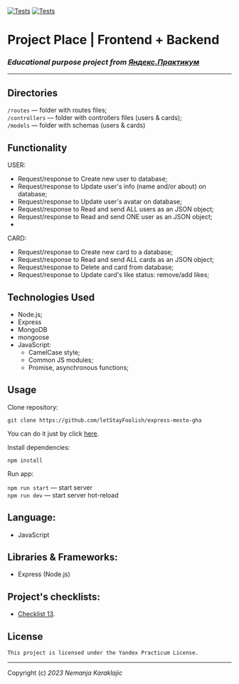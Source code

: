 [![Tests](../../actions/workflows/tests-13-sprint.yml/badge.svg)](../../actions/workflows/tests-13-sprint.yml) [![Tests](../../actions/workflows/tests-14-sprint.yml/badge.svg)](../../actions/workflows/tests-14-sprint.yml)
# Project Place | Frontend + Backend


### *Educational purpose project from [Яндекс.Практикум](https://practicum.yandex.ru/web/)*

<hr>

## Directories

`/routes` — folder with routes files;  
`/controllers` — folder with controllers files (users & cards);   
`/models` — folder with schemas (users & cards)

## Functionality
USER:
- Request/response to Create new user to database;
- Request/response to Update user's info (name and/or about) on database;
- Request/response to Update user's avatar on database;
- Request/response to Read and send ALL users as an JSON object;
- Request/response to Read and send ONE user as an JSON object;
- 
CARD:
- Request/response to Create new card to a database;
- Request/response to Read and send ALL cards as an JSON object;
- Request/response to Delete and card from database;
- Request/response to Update card's like status: remove/add likes;



[//]: # (<hr>)

[//]: # (## Screenshots)

[//]: # (<img src="" width="100%">)

[//]: # (<details><summary><b>Show all</b></summary>)

[//]: # (<img src="" width="100%">)

[//]: # ()
[//]: # (</details>)

[//]: # (<hr>)

## Technologies Used

- Node.js;
- Express
- MongoDB
- mongoose
- JavaScript:
  - CamelCase style;
  - Common JS modules;
  - Promise, asynchronous functions;

## Usage

Clone repository:

    git clone https://github.com/letStayFoolish/express-mesto-gha
You can do it just by click [here](https://github.com/letStayFoolish/express-mesto-gha).

Install dependencies:

    npm install

Run app:

`npm run start` — start server    
`npm run dev` — start server hot-reload

## Language:

- JavaScript 

## Libraries & Frameworks:

- Express (Node.js)

[//]: # (## Figma designs:)

[//]: # ()
[//]: # (- [Figma 4]&#40;https://www.figma.com/file/2cn9N9jSkmxD84oJik7xL7/JavaScript.-Sprint-4&#41;;)


## Project's checklists:

- [Checklist 13](https://code.s3.yandex.net/web-developer/checklists-pdf/new-program/checklist_13.pdf).

[//]: # (## Deploy)

[//]: # (Check out this website on :)

[//]: # (- [Vercel]&#40;https://react-mesto-auth-delta-one.vercel.app/sign-in&#41;)

## License

````
This project is licensed under the Yandex Practicum License.
````
<hr>

Copyright (c) _2023_ _Nemanja Karaklajic_
